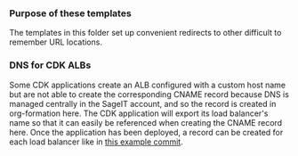 ### Purpose of these templates
The templates in this folder set up convenient redirects to other difficult to
remember URL locations.

### DNS for CDK ALBs
Some CDK applications create an ALB configured with a custom host name but are
not able to create the corresponding CNAME record because DNS is managed
centrally in the SageIT account, and so the record is created in org-formation
here. The CDK application will export its load balancer's name so that it can
easily be referenced when creating the CNAME record here. Once the application
has been deployed, a record can be created for each load balancer like in
[this example commit](https://github.com/Sage-Bionetworks-IT/organizations-infra/commit/1753dfab78cee0956ec4e265110131c3d73d8053).
